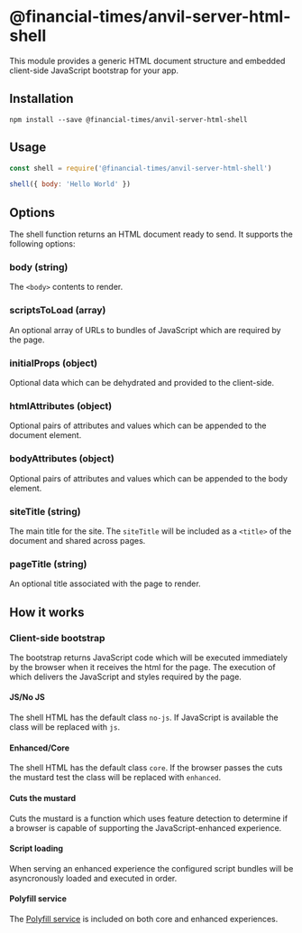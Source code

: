 # @financial-times/anvil-server-html-shell

This module provides a generic HTML document structure and embedded client-side JavaScript bootstrap for your app.


## Installation

```
npm install --save @financial-times/anvil-server-html-shell
```


## Usage

```js
const shell = require('@financial-times/anvil-server-html-shell')

shell({ body: 'Hello World' })
```

## Options

The shell function returns an HTML document ready to send. It supports the following options:

### body (string)

The `<body>` contents to render.

### scriptsToLoad (array)

An optional array of URLs to bundles of JavaScript which are required by the page.

### initialProps (object)

Optional data which can be dehydrated and provided to the client-side.

### htmlAttributes (object)

Optional pairs of attributes and values which can be appended to the document element.

### bodyAttributes (object)

Optional pairs of attributes and values which can be appended to the body element.

### siteTitle (string)

The main title for the site. The `siteTitle` will be included as a `<title>` of the document and shared across pages.

### pageTitle (string)

An optional title associated with the page to render.

## How it works

### Client-side bootstrap

The bootstrap returns JavaScript code which will be executed immediately by the browser when it receives the html for the page. The execution of which delivers the JavaScript and styles required by the page.

#### JS/No JS

The shell HTML has the default class `no-js`. If JavaScript is available the class will be replaced with `js`.

#### Enhanced/Core

The shell HTML has the default class `core`. If the browser passes the cuts the mustard test the class will be replaced with `enhanced`.

#### Cuts the mustard

Cuts the mustard is a function which uses feature detection to determine if a browser is capable of supporting the JavaScript-enhanced experience.

#### Script loading

When serving an enhanced experience the configured script bundles will be asyncronously loaded and executed in order.

#### Polyfill service

The [Polyfill service](https://polyfill.io) is included on both core and enhanced experiences.
